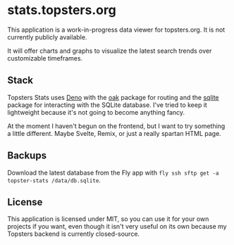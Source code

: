 # stats.topsters.org

This application is a work-in-progress data viewer for topsters.org. It is not currently publicly available.

It will offer charts and graphs to visualize the latest search trends over customizable timeframes.

## Stack

Topsters Stats uses [Deno](https://deno.land) with the [oak](https://deno.land/x/oak) package for routing and the [sqlite](https://deno.land/x/sqlite) package for interacting with the SQLite database. I've tried to keep it lightweight because it's not going to become anything fancy.

At the moment I haven't begun on the frontend, but I want to try something a little different. Maybe Svelte, Remix, or just a really spartan HTML page.

## Backups

Download the latest database from the Fly app with `fly ssh sftp get -a topster-stats /data/db.sqlite`.

## License

This application is licensed under MIT, so you can use it for your own projects if you want, even though it isn't very useful on its own because my Topsters backend is currently closed-source.
